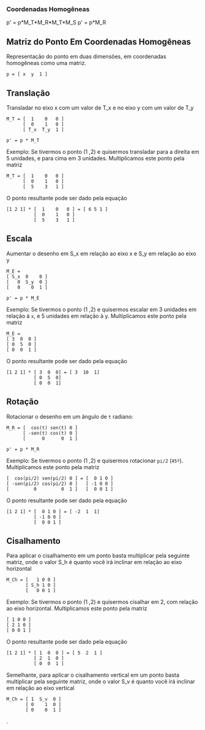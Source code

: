 
### Coordenadas Homogêneas

p' = p\*M_T\*M_R\*M_T\*M_S
p' = p\*M_R

## Matriz do Ponto Em Coordenadas Homogêneas

Representação do ponto em duas dimensões, em coordenadas homogêneas como uma matriz.

```
p = [ x  y  1 ]
```

## Translação
Transladar no eixo x com um valor de T_x e no eixo y com um valor de T_y

```
M_T = [  1    0   0 ]
      [  0    1   0 ]
      [ T_x  T_y  1 ]
```

```
p' = p * M_T
```

Exemplo: Se tivermos o ponto (1 ,2) e quisermos transladar para a direita em 5 unidades, e para cima em 3 unidades.
Multiplicamos este ponto pela matriz
```
M_T = [  1    0   0 ]
      [  0    1   0 ]
      [  5    3   1 ]
```
O ponto resultante pode ser dado pela equação
```
[1 2 1] * [  1    0   0 ] = [ 6 5 1 ]
          [  0    1   0 ]
          [  5    3   1 ]
```

## Escala
Aumentar o desenho em S_x em relação ao eixo x e S_y em relação ao eixo y

```
M_E =
[ S_x  0    0 ]
[   0  S_y  0 ]
[   0    0  1 ]
```

```
p' = p * M_E
```

Exemplo: Se tivermos o ponto (1 ,2) e quisermos escalar em 3 unidades em relação à `x`, e 5 unidades em relação à y.
Multiplicamos este ponto pela matriz
```
M_E =
[ 3  0  0 ]
[ 0  5  0 ]
[ 0  0  1 ]
```
O ponto resultante pode ser dado pela equação
```
[1 2 1] * [ 3  0  0] = [ 3  10  1]
          [ 0  5  0]   
          [ 0  0  1]   
```

## Rotação

Rotacionar o desenho em um ângulo de `t` radiano:

```
M_R = [  cos(t) sen(t) 0 ]
      [ -sen(t) cos(t) 0 ]
      [      0      0  1 ]
```
```
p' = p * M_R
```
Exemplo: Se tivermos o ponto (1 ,2) e quisermos rotacionar `pi/2` (`45º`).
Multiplicamos este ponto pela matriz
```
[  cos(pi/2) sen(pi/2) 0 ] = [  0 1 0 ]
[ -sen(pi/2) cos(pi/2) 0 ]   [ -1 0 0 ]
[         0         0  1 ]   [  0 0 1 ]
```
O ponto resultante pode ser dado pela equação
```
[1 2 1] * [  0 1 0 ] = [ -2  1  1]
          [ -1 0 0 ]   
          [  0 0 1 ]
```

## Cisalhamento

Para aplicar o cisalhamento em um ponto basta multiplicar pela seguinte matriz, onde o valor S_h é quanto você irá inclinar em relação ao eixo horizontal

```
M_Ch = [   1 0 0 ]
       [ S_h 1 0 ]
       [   0 0 1 ]
```

Exemplo: Se tivermos o ponto (1 ,2) e quisermos cisalhar em 2, com relação ao eixo horizontal.
Multiplicamos este ponto pela matriz
```
[ 1 0 0 ]
[ 2 1 0 ]
[ 0 0 1 ]
```
O ponto resultante pode ser dado pela equação
```
[1 2 1] * [ 1  0  0 ] = [ 5  2  1 ]
          [ 2  1  0 ]   
          [ 0  0  1 ]
```

Semelhante, para aplicar o cisalhamento vertical em um ponto basta multiplicar pela seguinte matriz, onde o valor S_v é quanto você irá inclinar em relação ao eixo vertical

```
M_Ch = [ 1  S_v  0 ]
       [ 0    1  0 ]
       [ 0    0  1 ]
```







.
